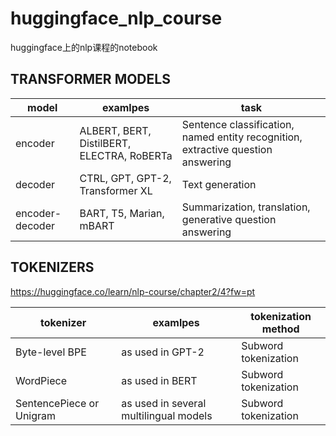 # huggingface_nlp_course
huggingface上的nlp课程的notebook

## TRANSFORMER MODELS
   
| **model**       | **examlpes**                               | **task**                                                                         |
|-----------------|--------------------------------------------|----------------------------------------------------------------------------------|
| encoder         | ALBERT, BERT, DistilBERT, ELECTRA, RoBERTa | Sentence classification, named entity recognition, extractive question answering |
| decoder         | CTRL, GPT, GPT-2, Transformer XL           | Text generation                                                                  |
| encoder-decoder | BART, T5, Marian, mBART                    | Summarization, translation, generative question answering                        |

## TOKENIZERS 
https://huggingface.co/learn/nlp-course/chapter2/4?fw=pt

| **tokenizer**       | **examlpes**                               | **tokenization method**                                                                         |
|-----------------|--------------------------------------------|----------------------------------------------------------------------------------|
| Byte-level BPE         | as used in GPT-2 | Subword tokenization |
| WordPiece         | as used in BERT           | Subword tokenization                                                                  |
| SentencePiece or Unigram | as used in several multilingual models    | Subword tokenization                        |
